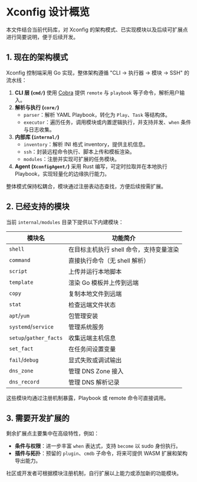 # Xconfig 设计概览

本文件结合当前代码库，对 Xconfig 的架构模式、已实现模块以及后续可扩展点进行简要说明，便于后续开发。

## 1. 现在的架构模式

Xconfig 控制端采用 Go 实现，整体架构遵循 "CLI -> 执行器 -> 模块 -> SSH" 的流水线：

1. **CLI 层 (`cmd/`)** 使用 [Cobra](https://github.com/spf13/cobra) 提供 `remote` 与 `playbook` 等子命令，解析用户输入。
2. **解析与执行 (`core/`)**
   - `parser`：解析 YAML Playbook，转化为 `Play`、`Task` 等结构体。
   - `executor`：遍历任务，调用模块或内置逻辑执行，并支持并发、`when` 条件与日志收集。
3. **内部库 (`internal/`)**
   - `inventory`：解析 INI 格式 inventory，提供主机信息。
   - `ssh`：封装远程命令执行、脚本上传和模板渲染。
   - `modules`：注册并实现可扩展的任务模块。
4. **Agent (`XconfigAgent/`)** 采用 Rust 编写，可定时拉取并在本地执行 Playbook，实现轻量化的边缘执行能力。

整体模式保持松耦合，模块通过注册表动态查找，方便后续按需扩展。

## 2. 已经支持的模块

当前 `internal/modules` 目录下提供以下内建模块：

| 模块名 | 功能简介 |
|-------|--------------------------------|
| `shell` | 在目标主机执行 shell 命令，支持变量渲染 |
| `command` | 直接执行命令（无 shell 解析） |
| `script` | 上传并运行本地脚本 |
| `template` | 渲染 Go 模板并上传到远端 |
| `copy` | 复制本地文件到远端 |
| `stat` | 检查远端文件状态 |
| `apt`/`yum` | 包管理安装 |
| `systemd`/`service` | 管理系统服务 |
| `setup`/`gather_facts` | 收集远端主机信息 |
| `set_fact` | 在任务间设置变量 |
| `fail`/`debug` | 显式失败或调试输出 |
| `dns_zone` | 管理 DNS Zone 接入 |
| `dns_record` | 管理 DNS 解析记录 |

这些模块均通过注册机制暴露，Playbook 或 remote 命令可直接调用。

## 3. 需要开发扩展的

剩余扩展点主要集中在高级特性，例如：

- **条件与权限**：进一步丰富 `when` 表达式，支持 `become` 以 sudo 身份执行。
- **插件与拓扑**：预留的 `plugin`、`cmdb` 子命令，将来可提供 WASM 扩展和架构导出能力。

社区或开发者可根据模块注册机制，自行扩展以上能力或添加新的功能模块。
